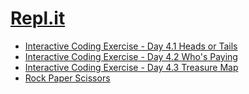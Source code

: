 # [Repl.it](https://repl.it/@BalakrishnaREPL/)

* [Interactive Coding Exercise - Day 4.1 Heads or Tails](https://repl.it/@BalakrishnaREPL/day-4-1-exercise)
* [Interactive Coding Exercise - Day 4.2 Who's Paying](https://repl.it/@BalakrishnaREPL/day-4-2-exercise)
* [Interactive Coding Exercise - Day 4.3 Treasure Map](https://repl.it/@BalakrishnaREPL/day-4-3-exercise)
* [Rock Paper Scissors](https://repl.it/@BalakrishnaREPL/rock-paper-scissors-start)
